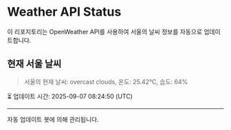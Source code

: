 
# Weather API Status

이 리포지토리는 OpenWeather API를 사용하여 서울의 날씨 정보를 자동으로 업데이트합니다.

## 현재 서울 날씨
> 서울의 현재 날씨: overcast clouds, 온도: 25.42°C, 습도: 64%

⏳ 업데이트 시간: 2025-09-07 08:24:50 (UTC)

---
자동 업데이트 봇에 의해 관리됩니다.
